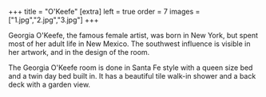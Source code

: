 +++
title = "O'Keefe"
[extra]
left = true
order = 7
images = ["1.jpg","2.jpg","3.jpg"]
+++

Georgia O'Keefe, the famous female artist, was born in New York, but spent most of her adult life in New Mexico. The southwest influence is visible in her artwork, and in the design of the room.

The Georgia O'Keefe room is done in Santa Fe style with a queen size bed and a twin day bed built in. It has a beautiful tile walk-in shower and a back deck with a garden view.

